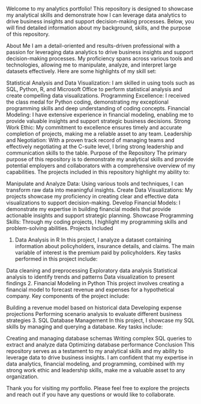 Welcome to my analytics portfolio! This repository is designed to showcase my analytical skills and demonstrate how I can leverage data analytics to drive business insights and support decision-making processes. Below, you will find detailed information about my background, skills, and the purpose of this repository.

About Me
I am a detail-oriented and results-driven professional with a passion for leveraging data analytics to drive business insights and support decision-making processes. My proficiency spans across various tools and technologies, allowing me to manipulate, analyze, and interpret large datasets effectively. Here are some highlights of my skill set:

Statistical Analysis and Data Visualization: I am skilled in using tools such as SQL, Python, R, and Microsoft Office to perform statistical analysis and create compelling data visualizations.
Programming Excellence: I received the class medal for Python coding, demonstrating my exceptional programming skills and deep understanding of coding concepts.
Financial Modeling: I have extensive experience in financial modeling, enabling me to provide valuable insights and support strategic business decisions.
Strong Work Ethic: My commitment to excellence ensures timely and accurate completion of projects, making me a reliable asset to any team.
Leadership and Negotiation: With a proven track record of managing teams and effectively negotiating at the C-suite level, I bring strong leadership and communication skills to the table.
Purpose of the Repository
The primary purpose of this repository is to demonstrate my analytical skills and provide potential employers and collaborators with a comprehensive overview of my capabilities. The projects included in this repository highlight my ability to:

Manipulate and Analyze Data: Using various tools and techniques, I can transform raw data into meaningful insights.
Create Data Visualizations: My projects showcase my proficiency in creating clear and effective data visualizations to support decision-making.
Develop Financial Models: I demonstrate my expertise in building financial models that provide actionable insights and support strategic planning.
Showcase Programming Skills: Through my coding projects, I highlight my programming skills and problem-solving abilities.
Projects Included
1. Data Analysis in R
In this project, I analyze a dataset containing information about policyholders, insurance details, and claims. The main variable of interest is the premium paid by policyholders. Key tasks performed in this project include:

Data cleaning and preprocessing
Exploratory data analysis
Statistical analysis to identify trends and patterns
Data visualization to present findings
2. Financial Modeling in Python
This project involves creating a financial model to forecast revenue and expenses for a hypothetical company. Key components of the project include:

Building a revenue model based on historical data
Developing expense projections
Performing scenario analysis to evaluate different business strategies
3. SQL Database Management
In this project, I showcase my SQL skills by managing and querying a database. Key tasks include:

Creating and managing database schemas
Writing complex SQL queries to extract and analyze data
Optimizing database performance
Conclusion
This repository serves as a testament to my analytical skills and my ability to leverage data to drive business insights. I am confident that my expertise in data analytics, financial modeling, and programming, combined with my strong work ethic and leadership skills, make me a valuable asset to any organization.

Thank you for visiting my portfolio. Please feel free to explore the projects and reach out if you have any questions or would like to collaborate.
